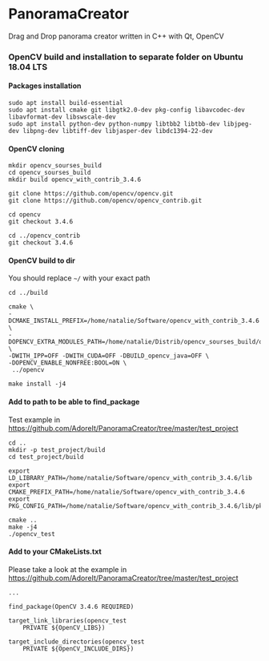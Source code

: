 # PanoramaCreator
Drag and Drop panorama creator written in C++ with Qt, OpenCV 

### OpenCV build and installation to separate folder on Ubuntu 18.04 LTS

#### Packages installation

```
sudo apt install build-essential
sudo apt install cmake git libgtk2.0-dev pkg-config libavcodec-dev libavformat-dev libswscale-dev
sudo apt install python-dev python-numpy libtbb2 libtbb-dev libjpeg-dev libpng-dev libtiff-dev libjasper-dev libdc1394-22-dev
```

#### OpenCV cloning
```
mkdir opencv_sourses_build
cd opencv_sourses_build
mkdir build opencv_with_contrib_3.4.6

git clone https://github.com/opencv/opencv.git
git clone https://github.com/opencv/opencv_contrib.git

cd opencv
git checkout 3.4.6

cd ../opencv_contrib
git checkout 3.4.6
```

#### OpenCV build to dir

You should replace `~/` with your exact path
```
cd ../build

cmake \
-DCMAKE_INSTALL_PREFIX=/home/natalie/Software/opencv_with_contrib_3.4.6 \
-DOPENCV_EXTRA_MODULES_PATH=/home/natalie/Distrib/opencv_sourses_build/opencv_contrib/modules \
-DWITH_IPP=OFF -DWITH_CUDA=OFF -DBUILD_opencv_java=OFF \
-DOPENCV_ENABLE_NONFREE:BOOL=ON \
 ../opencv 

make install -j4
```

#### Add to path to be able to find_package
Test example in https://github.com/AdoreIt/PanoramaCreator/tree/master/test_project
```
cd ..
mkdir -p test_project/build
cd test_project/build

export LD_LIBRARY_PATH=/home/natalie/Software/opencv_with_contrib_3.4.6/lib
export CMAKE_PREFIX_PATH=/home/natalie/Software/opencv_with_contrib_3.4.6
export PKG_CONFIG_PATH=/home/natalie/Software/opencv_with_contrib_3.4.6/lib/pkgconfig

cmake ..
make -j4
./opencv_test
```

#### Add to your CMakeLists.txt
Please take a look at the example in https://github.com/AdoreIt/PanoramaCreator/tree/master/test_project
```
... 

find_package(OpenCV 3.4.6 REQUIRED)

target_link_libraries(opencv_test
	PRIVATE ${OpenCV_LIBS})

target_include_directories(opencv_test
	PRIVATE ${OpenCV_INCLUDE_DIRS})
```
